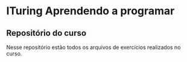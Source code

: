 # ITuring Aprendendo a programar

## Repositório do curso

Nesse repositório estão todos os arquivos de exercícios realizados no curso.
